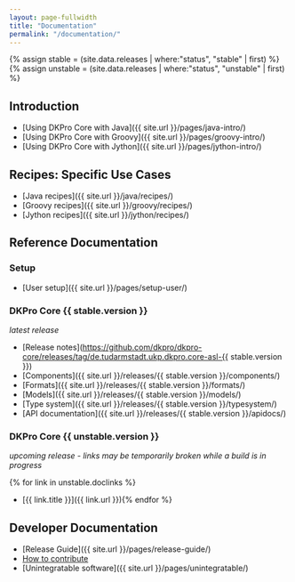 ```yaml
---
layout: page-fullwidth
title: "Documentation"
permalink: "/documentation/"
---
```


{% assign stable = (site.data.releases | where:"status", "stable" | first) %}
{% assign unstable = (site.data.releases | where:"status", "unstable" | first) %}

## Introduction

* [Using DKPro Core with Java]({{ site.url }}/pages/java-intro/)
* [Using DKPro Core with Groovy]({{ site.url }}/pages/groovy-intro/)
* [Using DKPro Core with Jython]({{ site.url }}/pages/jython-intro/)

## Recipes: Specific Use Cases

* [Java recipes]({{ site.url }}/java/recipes/)
* [Groovy recipes]({{ site.url }}/groovy/recipes/)
* [Jython recipes]({{ site.url }}/jython/recipes/)

## Reference Documentation

### Setup

* [User setup]({{ site.url }}/pages/setup-user/)

### DKPro Core {{ stable.version }}
_latest release_

* [Release notes](https://github.com/dkpro/dkpro-core/releases/tag/de.tudarmstadt.ukp.dkpro.core-asl-{{ stable.version }})
* [Components]({{ site.url }}/releases/{{ stable.version }}/components/)
* [Formats]({{ site.url }}/releases/{{ stable.version }}/formats/)
* [Models]({{ site.url }}/releases/{{ stable.version }}/models/)
* [Type system]({{ site.url }}/releases/{{ stable.version }}/typesystem/)
* [API documentation]({{ site.url }}/releases/{{ stable.version }}/apidocs/)

### DKPro Core {{ unstable.version }}
_upcoming release - links may be temporarily broken while a build is in progress_

{% for link in unstable.doclinks %}
* [{{ link.title }}]({{ link.url }}){% endfor %}

## Developer Documentation

* [Release Guide]({{ site.url }}/pages/release-guide/)
* [How to contribute](http://dkpro.github.io/contributing/)
* [Unintegratable software]({{ site.url }}/pages/unintegratable/)
